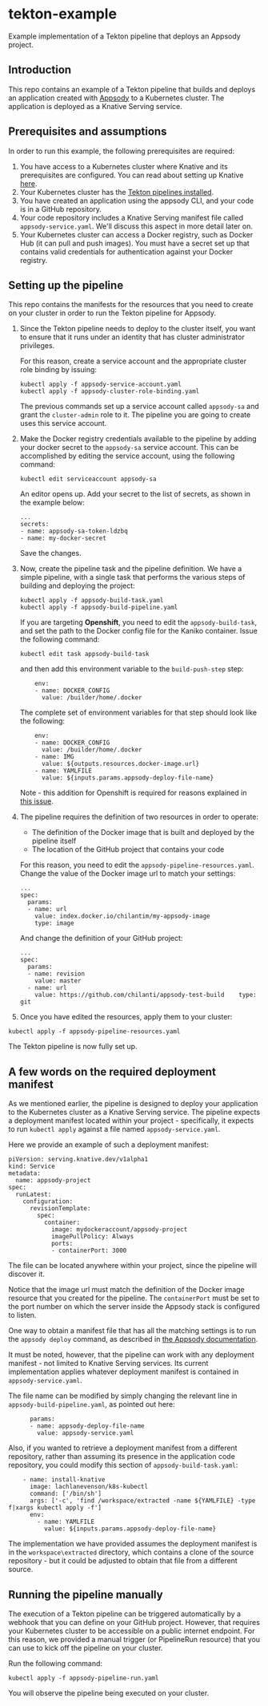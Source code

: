 # tekton-example
Example implementation of a Tekton pipeline that deploys an Appsody project.

## Introduction
This repo contains an example of a Tekton pipeline that builds and deploys an application created with [Appsody](https://github.com/appsody/appsody) to a Kubernetes cluster. The application is deployed as a Knative Serving service. 

## Prerequisites and assumptions
In order to run this example, the following prerequisites are required:
1) You have access to a Kubernetes cluster where Knative and its prerequisites are configured. You can read about setting up Knative [here](https://knative.dev/docs/install/).
1) Your Kubernetes cluster has the [Tekton pipelines installed](https://github.com/tektoncd/pipeline/blob/master/docs/install.md).
1) You have created an application using the appsody CLI, and your code is in a GitHub repository.
1) Your code repository includes a Knative Serving manifest file called `appsody-service.yaml`. We'll discuss this aspect in more detail later on.
1) Your Kubernetes cluster can access a Docker registry, such as Docker Hub (it can pull and push images). You must have a secret set up that contains valid credentials for authentication against your Docker registry.

## Setting up the pipeline
This repo contains the manifests for the resources that you need to create on your cluster in order to run the Tekton pipeline for Appsody.

1) Since the Tekton pipeline needs to deploy to the cluster itself, you want to ensure that it runs under an identity that has cluster administrator privileges.

    For this reason, create a service account and the appropriate cluster role binding by issuing:
    ```
    kubectl apply -f appsody-service-account.yaml
    kubectl apply -f appsody-cluster-role-binding.yaml
    ```
    The previous commands set up a service account called `appsody-sa` and grant the `cluster-admin` role to it. The pipeline you are going to create uses this service account. 

1) Make the Docker registry credentials available to the pipeline by adding your docker secret to the `appsody-sa` service account. This can be accomplished by editing the service account, using the following command:
    ```
    kubectl edit serviceaccount appsody-sa
    ```
    An editor opens up. Add your secret to the list of secrets, as shown in the example below: 
    ```
    ...
    secrets:
    - name: appsody-sa-token-ldzbq
    - name: my-docker-secret
    ```
    Save the changes. 

1) Now, create the pipeline task and the pipeline definition. We have a simple pipeline, with a single task that performs the various steps of building and deploying the project:
    ```
    kubectl apply -f appsody-build-task.yaml
    kubectl apply -f appsody-build-pipeline.yaml
    ```
    If you are targeting **Openshift**, you need to edit the `appsody-build-task`, and set the path to the Docker config file for the Kaniko container. Issue the following command:
    ```
    kubectl edit task appsody-build-task
    ```
    and then add this environment variable to the `build-push-step` step:
    ```   
        env:
        - name: DOCKER_CONFIG
          value: /builder/home/.docker
    ``` 
    The complete set of environment variables for that step should look like the following:
    ```
        env:
        - name: DOCKER_CONFIG
          value: /builder/home/.docker
        - name: IMG
          value: ${outputs.resources.docker-image.url}
        - name: YAMLFILE
          value: ${inputs.params.appsody-deploy-file-name}
    ```
    Note - this addition for Openshift is required for reasons explained in [this issue](https://github.com/appsody/tekton-example/issues/6).

1) The pipeline requires the definition of two resources in order to operate:
    * The definition of the Docker image that is built and deployed by the pipeline itself
    * The location of the GitHub project that contains your code

    For this reason, you need to edit the `appsody-pipeline-resources.yaml`. Change the value of the Docker image url to match your settings:
    ```
    ...
    spec:
      params:
      - name: url
        value: index.docker.io/chilantim/my-appsody-image
        type: image
    ```
    And change the definition of your GitHub project:
    ```
    ...
    spec:
      params:
      - name: revision
        value: master
      - name: url
        value: https://github.com/chilanti/appsody-test-build    type: git
    ```
1) Once you have edited the resources, apply them to your cluster:
  ```
  kubectl apply -f appsody-pipeline-resources.yaml
  ```
  The Tekton pipeline is now fully set up.

## A few words on the required deployment manifest
As we mentioned earlier, the pipeline is designed to deploy your application to the Kubernetes cluster as a Knative Serving service. The pipeline expects a deployment manifest located within your project - specifically, it expects to run `kubectl apply` against a file named `appsody-service.yaml`. 

Here we provide an example of such a deployment manifest:
```
piVersion: serving.knative.dev/v1alpha1
kind: Service
metadata:
  name: appsody-project
spec:
  runLatest:
    configuration:
      revisionTemplate:
        spec:
          container:
            image: mydockeraccount/appsody-project
            imagePullPolicy: Always
            ports:
            - containerPort: 3000

```
The file can be located anywhere within your project, since the pipeline will discover it. 

Notice that the image url must match the definition of the Docker image resource that you created for the pipeline. The `containerPort` must be set to the port number on which the server inside the Appsody stack is configured to listen.

One way to obtain a manifest file that has all the matching settings is to run the `appsody deploy` command, as described in [the Appsody documentation](https://appsody.dev/docs).

It must be noted, however, that the pipeline can work with any deployment manifest - not limited to Knative Serving services. Its current implementation applies whatever deployment manifest is contained in `appsody-service.yaml`. 

The file name can be modified by simply changing the relevant line in `appsody-build-pipeline.yaml`, as pointed out here:
```
      params:
      - name: appsody-deploy-file-name
        value: appsody-service.yaml
```
Also, if you wanted to retrieve a deployment manifest from a different repository, rather than assuming its presence in the application code repository, you could modify this section of `appsody-build-task.yaml`:
```
    - name: install-knative
      image: lachlanevenson/k8s-kubectl
      command: ['/bin/sh']
      args: ['-c', 'find /workspace/extracted -name ${YAMLFILE} -type f|xargs kubectl apply -f']
      env:
        - name: YAMLFILE
          value: ${inputs.params.appsody-deploy-file-name}
```
The implementation we have provided assumes the deployment manifest is in the `workspace\extracted` directory, which contains a clone of the source repository - but it could be adjusted to obtain that file from a different source. 

## Running the pipeline manually
The execution of a Tekton pipeline can be triggered automatically by a webhook that you can define on your GitHub project. However, that requires your Kubernetes cluster to be accessible on a public internet endpoint. For this reason, we provided a manual trigger (or PipelineRun resource) that you can use to kick off the pipeline on your cluster.

Run the following command:
```
kubectl apply -f appsody-pipeline-run.yaml
```
You will observe the pipeline being executed on your cluster.

